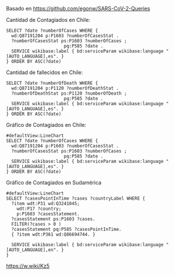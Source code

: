 Basado en https://github.com/egonw/SARS-CoV-2-Queries

Cantidad de Contagiados en Chile:

```sparql
SELECT ?date ?numberOfCases WHERE {
  wd:Q87191204 p:P1603 ?numberOfCasesStat .
  ?numberOfCasesStat ps:P1603 ?numberOfCases ;
                      pq:P585 ?date .
  SERVICE wikibase:label { bd:serviceParam wikibase:language "[AUTO_LANGUAGE],es". }
} ORDER BY ASC(?date)
```

Cantidad de fallecidos en Chile:

```sparql
SELECT ?date ?numberOfDeath WHERE {
  wd:Q87191204 p:P1120 ?numberOfDeathStat .
  ?numberOfDeathStat ps:P1120 ?numberOfDeath ;
                      pq:P585 ?date .
  SERVICE wikibase:label { bd:serviceParam wikibase:language "[AUTO_LANGUAGE],es". }
} ORDER BY ASC(?date)
```

Gráfico de Contagiados en Chile:

```sparql
#defaultView:LineChart
SELECT ?date ?numberOfCases WHERE {
  wd:Q87191204 p:P1603 ?numberOfCasesStat . 
  ?numberOfCasesStat ps:P1603 ?numberOfCases ;
                      pq:P585 ?date .
  SERVICE wikibase:label { bd:serviceParam wikibase:language "[AUTO_LANGUAGE],es". }
} ORDER BY ASC(?date)
```

Gráfico de Contagiados en Sudamérica

```sparql
#defaultView:LineChart
SELECT ?casesPointInTime ?cases ?countryLabel WHERE {
  ?item wdt:P31 wd:Q3241045;
    wdt:P17 ?country;
    p:P1603 ?casesStatement.
  ?casesStatement ps:P1603 ?cases.
  FILTER(?cases > 0 )
  ?casesStatement pq:P585 ?casesPointInTime.
  { ?item wdt:P361 wd:Q86694744. }

  SERVICE wikibase:label { bd:serviceParam wikibase:language "[AUTO_LANGUAGE],en". }
}
```


https://w.wiki/Kz5

